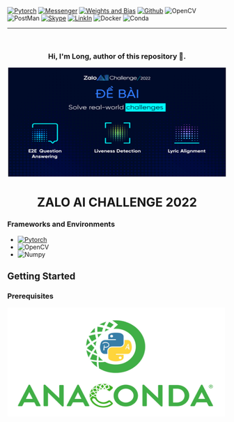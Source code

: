 [![Pytorch](https://img.shields.io/badge/PyTorch-EE4C2C?style=for-the-badge&logo=pytorch&logoColor=white)][1]
[![Messenger](https://img.shields.io/badge/Messenger-00B2FF?style=for-the-badge&logo=messenger&logoColor=white)][2]
[![Weights and Bias](https://img.shields.io/badge/Weights_&_Biases-FFBE00?style=for-the-badge&logo=WeightsAndBiases&logoColor=white)][3]
[![Github](https://img.shields.io/badge/GitHub-100000?style=for-the-badge&logo=github&logoColor=white)][5]
![OpenCV](https://img.shields.io/badge/OpenCV-27338e?style=for-the-badge&logo=OpenCV&logoColor=white)
![PostMan](https://img.shields.io/badge/Postman-FF6C37?style=for-the-badge&logo=Postman&logoColor=white)
[![Skype](https://img.shields.io/badge/Skype-00AFF0?style=for-the-badge&logo=skype&logoColor=white)][6]
[![LinkIn](https://img.shields.io/badge/LinkedIn-0077B5?style=for-the-badge&logo=linkedin&logoColor=white)][8]
![Docker](https://img.shields.io/badge/Docker-2CA5E0?style=for-the-badge&logo=docker&logoColor=white)
![Conda](https://img.shields.io/badge/conda-342B029.svg?&style=for-the-badge&logo=anaconda&logoColor=white)


[1]: https://pytorch.org

[2]: https://www.facebook.com/syun128

[3]: https://wandb.ai/site

[4]: https://fastapi.tiangolo.com/

[5]: https://github.com/Syun1208

[6]: https://join.skype.com/invite/x3bJIhveDnae

[7]: https://git.sunshinetech.vn/dev/ai/icr/idc-transformation.git

[8]: https://www.linkedin.com/in/syun-cet


---
<!-- PROJECT LOGO -->
<br />
<div align="center">
    <h3>Hi, I'm Long, author of this repository 🚀.</h3>
  <a>
    <img src="images/6194538_zalo_ai_challenge_2022_1.jpg" alt="Logo" width="500" height="250">
  </a>

<h1 align="center">ZALO AI CHALLENGE 2022</h1>
</div>

### Frameworks and Environments

* [![Pytorch](https://img.shields.io/badge/PyTorch-EE4C2C?style=for-the-badge&logo=pytorch&logoColor=white)][1]
* ![OpenCV](https://img.shields.io/badge/OpenCV-27338e?style=for-the-badge&logo=OpenCV&logoColor=white)
* ![Numpy](https://img.shields.io/badge/Numpy-777BB4?style=for-the-badge&logo=numpy&logoColor=white)
## Getting Started

### Prerequisites

<a>
    <img src="images/Anaconda-entrada-hd.jpg" alt="Logo" width="500" height="250">
</a>
